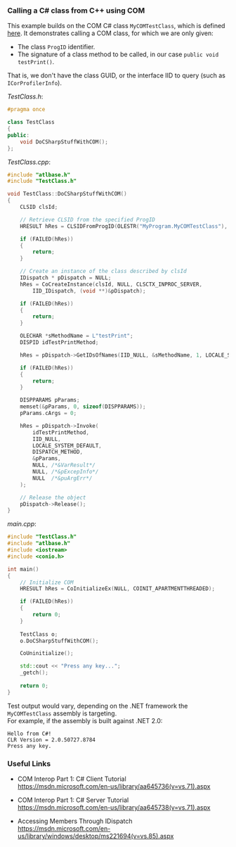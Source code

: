 ### Calling a C# class from C++ using COM

This example builds on the COM C# class `MyCOMTestClass`, which is defined [here](https://github.com/shaharv/docs/blob/master/wiki/dotnet/COM%20Interop%20and%20In%20Proc%20SxS/Make%20CSharp%20Class%20Library%20COM%20Visible.md).
It demonstrates calling a COM class, for which we are only given:
- The class `ProgID` identifier.
- The signature of a class method to be called, in our case `public void testPrint()`.

That is, we don't have the class GUID, or the interface IID to query (such as `ICorProfilerInfo`).

_TestClass.h_:
````c++
#pragma once

class TestClass
{
public:
	void DoCSharpStuffWithCOM();
};
````
_TestClass.cpp_:
````c++
#include "atlbase.h"
#include "TestClass.h"

void TestClass::DoCSharpStuffWithCOM()
{
	CLSID clsId;

	// Retrieve CLSID from the specified ProgID
	HRESULT hRes = CLSIDFromProgID(OLESTR("MyProgram.MyCOMTestClass"), &clsId);

	if (FAILED(hRes))
	{
		return;
	}

	// Create an instance of the class described by clsId
	IDispatch * pDispatch = NULL;
	hRes = CoCreateInstance(clsId, NULL, CLSCTX_INPROC_SERVER,
		IID_IDispatch, (void **)&pDispatch);

	if (FAILED(hRes))
	{
		return;
	}

	OLECHAR *sMethodName = L"testPrint";
	DISPID idTestPrintMethod;

	hRes = pDispatch->GetIDsOfNames(IID_NULL, &sMethodName, 1, LOCALE_SYSTEM_DEFAULT, &idTestPrintMethod);

	if (FAILED(hRes))
	{
		return;
	}

	DISPPARAMS pParams;
	memset(&pParams, 0, sizeof(DISPPARAMS));
	pParams.cArgs = 0;

	hRes = pDispatch->Invoke(
		idTestPrintMethod,
		IID_NULL,
		LOCALE_SYSTEM_DEFAULT,
		DISPATCH_METHOD,
		&pParams,
		NULL, /*&VarResult*/
		NULL, /*&pExcepInfo*/
		NULL  /*&puArgErr*/
	);

	// Release the object
	pDispatch->Release();
}
````

_main.cpp_:
````c++
#include "TestClass.h"
#include "atlbase.h"
#include <iostream>
#include <conio.h>

int main()
{
	// Initialize COM
	HRESULT hRes = CoInitializeEx(NULL, COINIT_APARTMENTTHREADED);

	if (FAILED(hRes))
	{
		return 0;
	}	
	
	TestClass o;
	o.DoCSharpStuffWithCOM();

	CoUninitialize();

	std::cout << "Press any key...";
	_getch();
	
	return 0;
}
````

Test output would vary, depending on the .NET framework the `MyCOMTestClass` assembly is targeting.  
For example, if the assembly is built against .NET 2.0:

````
Hello from C#!
CLR Version = 2.0.50727.8784
Press any key.
````

### Useful Links

- COM Interop Part 1: C# Client Tutorial  
  https://msdn.microsoft.com/en-us/library/aa645736(v=vs.71).aspx

- COM Interop Part 1: C# Server Tutorial  
  https://msdn.microsoft.com/en-us/library/aa645738(v=vs.71).aspx

- Accessing Members Through IDispatch  
  https://msdn.microsoft.com/en-us/library/windows/desktop/ms221694(v=vs.85).aspx